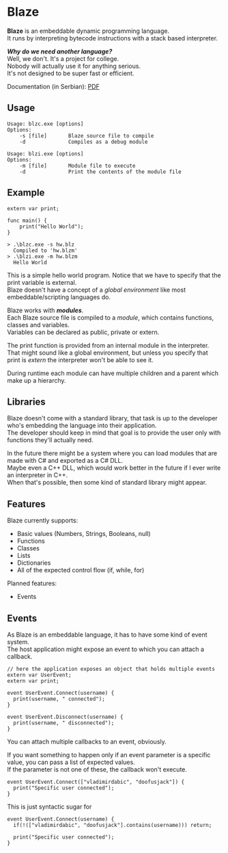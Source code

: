 # Blaze
**Blaze** is an embeddable dynamic programming language.\
It runs by interpreting bytecode instructions with a stack based interpreter.

_**Why do we need another language?**_\
Well, we don't. It's a project for college.\
Nobody will actually use it for anything serious.\
It's not designed to be super fast or efficient.

Documentation (in Serbian): [PDF](https://drive.google.com/file/d/1I4bpM7I9xLVZhMllnoYMQ4An64-sZTPR/view?usp=sharing)

## Usage
```
Usage: blzc.exe [options]
Options:
    -s [file]       Blaze source file to compile
    -d              Compiles as a debug module

Usage: blzi.exe [options]
Options:
    -m [file]       Module file to execute
    -d              Print the contents of the module file
```

## Example
```
extern var print;

func main() {
    print("Hello World");
}
```
```
> .\blzc.exe -s hw.blz
  Compiled to 'hw.blzm'
> .\blzi.exe -m hw.blzm
  Hello World
```
This is a simple hello world program. Notice that we have to specify that the print variable is external.\
Blaze doesn't have a concept of a *global environment* like most embeddable/scripting languages do.

Blaze works with **_modules_**.\
Each Blaze source file is compiled to a *module*, which contains functions, classes and variables.\
Variables can be declared as public, private or extern.

The print function is provided from an internal module in the interpreter.\
That might sound like a global environment, but unless you specify that print is *extern* the interpreter won't be able to see it.

During runtime each module can have multiple children and a parent which make up a hierarchy.

## Libraries
Blaze doesn't come with a standard library, that task is up to the developer who's embedding the language into their application.\
The developer should keep in mind that goal is to provide the user only with functions they'll actually need.

In the future there might be a system where you can load modules that are made with C# and exported as a C# DLL.\
Maybe even a C++ DLL, which would work better in the future if I ever write an interpreter in C++.\
When that's possible, then some kind of standard library might appear.

## Features
Blaze currently supports:
- Basic values (Numbers, Strings, Booleans, null)
- Functions
- Classes
- Lists
- Dictionaries
- All of the expected control flow (if, while, for)

Planned features:
- Events

## Events
As Blaze is an embeddable language, it has to have some kind of event system.\
The host application might expose an event to which you can attach a callback.
```
// here the application exposes an object that holds multiple events
extern var UserEvent;
extern var print;

event UserEvent.Connect(username) {
  print(username, " connected");
}

event UserEvent.Disconnect(username) {
  print(username, " disconnected");
}
```
You can attach multiple callbacks to an event, obviously.

If you want something to happen only if an event parameter is a specific value, you can pass a list of expected values.\
If the parameter is not one of these, the callback won't execute.

```
event UserEvent.Connect(["vladimirdabic", "doofusjack"]) {
  print("Specific user connected");
}
```

This is just syntactic sugar for
```
event UserEvent.Connect(username) {
  if(!(["vladimirdabic", "doofusjack"].contains(username))) return;

  print("Specific user connected");
}
```
